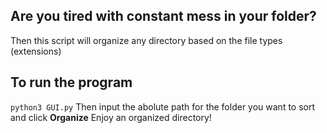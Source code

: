 ## Are you tired with constant mess in your folder?
Then this script  will organize any directory based on the file types (extensions)
## To run the program
```python3 GUI.py```
Then input the abolute path for the folder you want to sort and click **Organize**
Enjoy an organized directory!
